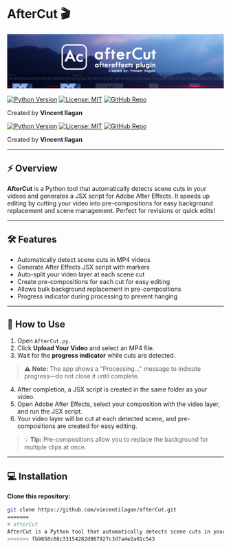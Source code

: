 # AfterCut 🎬
![AfterCut Banner](banner.png)

[![Python Version](https://img.shields.io/badge/python-3.8%2B-blue.svg)](https://www.python.org/)
[![License: MIT](https://img.shields.io/badge/License-MIT-yellow.svg)](./LICENSE)
[![GitHub Repo](https://img.shields.io/badge/GitHub-AfterCut-green)](https://github.com/vincentilagan/afterCut)

Created by **Vincent Ilagan**

[![Python Version](https://img.shields.io/badge/python-3.8%2B-blue.svg)](https://www.python.org/)
[![License: MIT](https://img.shields.io/badge/License-MIT-yellow.svg)](./LICENSE)
[![GitHub Repo](https://img.shields.io/badge/GitHub-AfterCut-green)](https://github.com/vincentilagan/afterCut)

Created by **Vincent Ilagan**

---

## ⚡ Overview

**AfterCut** is a Python tool that automatically detects scene cuts in your videos and generates a JSX script for Adobe After Effects. It speeds up editing by cutting your video into pre-compositions for easy background replacement and scene management. Perfect for revisions or quick edits!  

---

## 🛠 Features

- Automatically detect scene cuts in MP4 videos
- Generate After Effects JSX script with markers
- Auto-split your video layer at each scene cut
- Create pre-compositions for each cut for easy editing
- Allows bulk background replacement in pre-compositions
- Progress indicator during processing to prevent hanging

---

## 🚀 How to Use

1. Open `AfterCut.py`.
2. Click **Upload Your Video** and select an MP4 file.
3. Wait for the **progress indicator** while cuts are detected.
> ⚠️ **Note:** The app shows a "Processing..." message to indicate progress—do not close it until complete.
4. After completion, a JSX script is created in the same folder as your video.
5. Open Adobe After Effects, select your composition with the video layer, and run the JSX script.
6. Your video layer will be cut at each detected scene, and pre-compositions are created for easy editing.
> 💡 **Tip:** Pre-compositions allow you to replace the background for multiple clips at once.

---

## 💻 Installation

**Clone this repository:**
```bash
git clone https://github.com/vincentilagan/afterCut.git
=======
# afterCut
AfterCut is a Python tool that automatically detects scene cuts in your video and generates an Adobe After Effects script to split layers at each cut. It streamlines editing, allows placeholder backgrounds for multiple clips, and speeds up revisions by pre-composing cut scenes efficiently.
>>>>>>> fb9858c68c33154282d967927c3d7a4e2a01c543
